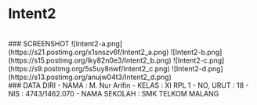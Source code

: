 # Intent2

<br>
### SCREENSHOT
![Intent2-a.png](https://s21.postimg.org/x1snszv6f/Intent2_a.png)
![Intent2-b.png](https://s15.postimg.org/lky82n0e3/Intent2_b.png)
![Intent2-c.png](https://s9.postimg.org/5s5uy8nwf/Intent2_c.png)
![Intent2-d.png](https://s13.postimg.org/anujw04t3/Intent2_d.png)

<br>
### DATA DIRI
- NAMA          : M. Nur Arifin
- KELAS         : XI RPL 1
- NO, URUT      : 18
- NIS           : 4743/1462.070
- NAMA SEKOLAH  : SMK TELKOM MALANG
